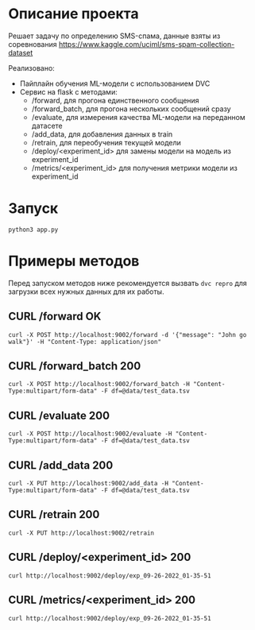 # Описание проекта
Решает задачу по определению SMS-спама, данные взяты из соревнования https://www.kaggle.com/uciml/sms-spam-collection-dataset

Реализовано:
- Пайплайн обучения ML-модели с использованием DVC
- Сервис на flask с методами:
    - /forward, для прогона единственного сообщения
    - /forward_batch, для прогона нескольких сообщений сразу
    - /evaluate, для измерения качества ML-модели на переданном датасете
    - /add_data, для добавления данных в train
    - /retrain, для переобучения текущей модели
    - /deploy/<experiment_id> для замены модели на модель из experiment_id
    - /metrics/<experiment_id> для получения метрики модели из experiment_id

# Запуск

`python3 app.py`

# Примеры методов

Перед запуском методов ниже рекомендуется вызвать `dvc repro` для загрузки всех нужных данных для их работы.

## CURL /forward OK
`curl -X POST http://localhost:9002/forward -d '{"message": "John go walk"}' -H "Content-Type: application/json"`

## CURL /forward_batch 200
`curl -X POST http://localhost:9002/forward_batch -H "Content-Type:multipart/form-data" -F df=@data/test_data.tsv`

## CURL /evaluate 200
`curl -X POST http://localhost:9002/evaluate -H "Content-Type:multipart/form-data" -F df=@data/test_data.tsv`

## CURL /add_data 200
`curl -X PUT http://localhost:9002/add_data -H "Content-Type:multipart/form-data" -F df=@data/test_data.tsv`

## CURL /retrain 200
`curl -X PUT http://localhost:9002/retrain`

## CURL /deploy/<experiment_id> 200
`curl http://localhost:9002/deploy/exp_09-26-2022_01-35-51`

## CURL /metrics/<experiment_id> 200
`curl http://localhost:9002/deploy/exp_09-26-2022_01-35-51`